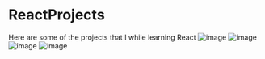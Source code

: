 # ReactProjects
Here are some of the projects that I while learning React 
![image](https://github.com/Sambhav10/ReactProjects/assets/85670420/347f72e6-ea0d-4420-881c-001dfeb5570d)
![image](https://github.com/Sambhav10/ReactProjects/assets/85670420/36852730-237c-4258-82d2-cafaed1e0548)
![image](https://github.com/Sambhav10/ReactProjects/assets/85670420/56803d6f-b42f-460d-8d6f-4ca8cf985ac2)
![image](https://github.com/Sambhav10/ReactProjects/assets/85670420/55b95df6-52a8-400f-aa3f-89cb74290d72)




